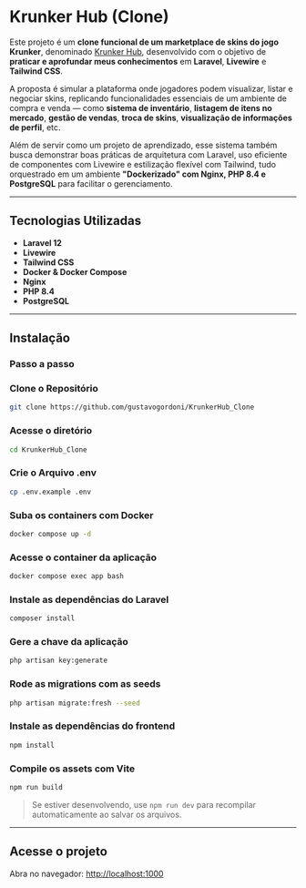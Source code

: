 # Krunker Hub (Clone)

Este projeto é um **clone funcional de um marketplace de skins do jogo Krunker**, denominado [Krunker Hub](https://krunker.io/social.html), desenvolvido com o objetivo de **praticar e aprofundar meus conhecimentos** em **Laravel**, **Livewire** e **Tailwind CSS**.

A proposta é simular a plataforma onde jogadores podem visualizar, listar e negociar skins, replicando funcionalidades essenciais de um ambiente de compra e venda — como **sistema de inventário**, **listagem de itens no mercado**, **gestão de vendas**, **troca de skins**, **visualização de informações de perfil**, etc.

Além de servir como um projeto de aprendizado, esse sistema também busca demonstrar boas práticas de arquitetura com Laravel, uso eficiente de componentes com Livewire e estilização flexível com Tailwind, tudo orquestrado em um ambiente **"Dockerizado" com Nginx, PHP 8.4 e PostgreSQL** para facilitar o gerenciamento.

---

## Tecnologias Utilizadas

* **Laravel 12**
* **Livewire**
* **Tailwind CSS**
* **Docker & Docker Compose**
* **Nginx**
* **PHP 8.4**
* **PostgreSQL**

---

## Instalação

### Passo a passo

### Clone o Repositório

```sh
git clone https://github.com/gustavogordoni/KrunkerHub_Clone
```

### Acesse o diretório

```sh
cd KrunkerHub_Clone
```

### Crie o Arquivo .env

```sh
cp .env.example .env
```

### Suba os containers com Docker

```sh
docker compose up -d
```

### Acesse o container da aplicação

```sh
docker compose exec app bash
```

### Instale as dependências do Laravel

```sh
composer install
```

### Gere a chave da aplicação

```sh
php artisan key:generate
```

### Rode as migrations com as seeds

```sh
php artisan migrate:fresh --seed
```

<!-- 
### Rode as seeds
```sh
php artisan db:seed 
```
-->

### Instale as dependências do frontend

```sh
npm install
```

### Compile os assets com Vite

```sh
npm run build
```

> Se estiver desenvolvendo, use `npm run dev` para recompilar automaticamente ao salvar os arquivos.

---

## Acesse o projeto

Abra no navegador: [http://localhost:1000](http://localhost:1000)
